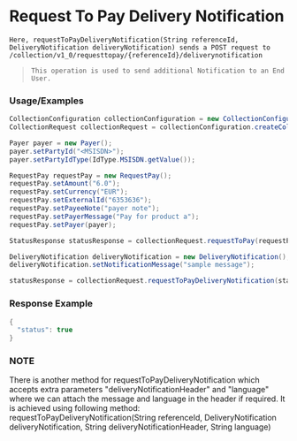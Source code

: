 # Request To Pay Delivery Notification

`Here, requestToPayDeliveryNotification(String referenceId, DeliveryNotification deliveryNotification) sends a POST request to /collection/v1_0/requesttopay/{referenceId}/deliverynotification`

> `This operation is used to send additional Notification to an End User.`

### Usage/Examples

```java
CollectionConfiguration collectionConfiguration = new CollectionConfiguration("<COLLECTION_SUBSCRIPTION_KEY>", "<REFERENCE_ID>", "<API_KEY>","<MODE>","<TARGET_ENVIRONMENT>").addCallBackUrl("<CALLBACK_URL>");
CollectionRequest collectionRequest = collectionConfiguration.createCollectionRequest();

Payer payer = new Payer();
payer.setPartyId("<MSISDN>");
payer.setPartyIdType(IdType.MSISDN.getValue());

RequestPay requestPay = new RequestPay();
requestPay.setAmount("6.0");
requestPay.setCurrency("EUR");
requestPay.setExternalId("6353636");
requestPay.setPayeeNote("payer note");
requestPay.setPayerMessage("Pay for product a");
requestPay.setPayer(payer);

StatusResponse statusResponse = collectionRequest.requestToPay(requestPay);

DeliveryNotification deliveryNotification = new DeliveryNotification();
deliveryNotification.setNotificationMessage("sample message");

statusResponse = collectionRequest.requestToPayDeliveryNotification(statusResponse.getReferenceId(), deliveryNotification);
```

### Response Example

```java
{
  "status": true
}
```

### NOTE

There is another method for requestToPayDeliveryNotification which accepts extra parameters "deliveryNotificationHeader" and "language" where we can attach the message and language in the header if required. It is achieved using following method: requestToPayDeliveryNotification(String referenceId, DeliveryNotification deliveryNotification, String deliveryNotificationHeader, String language)